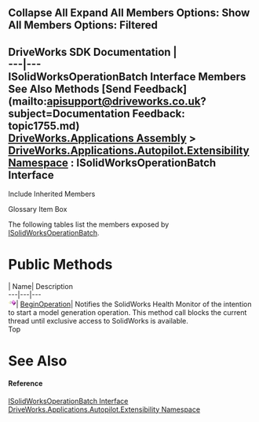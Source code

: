 Collapse All Expand All Members Options: Show All  Members Options: Filtered   
---  
DriveWorks SDK Documentation  |   
---|---  
ISolidWorksOperationBatch Interface Members   
See Also Methods [Send Feedback](mailto:apisupport@driveworks.co.uk?subject=Documentation Feedback: topic1755.md)  
[DriveWorks.Applications Assembly](topic13.md) > [DriveWorks.Applications.Autopilot.Extensibility Namespace](topic1633.md) : ISolidWorksOperationBatch Interface  
---  
  
Include Inherited Members    


Glossary Item Box

The following tables list the members exposed by [ISolidWorksOperationBatch](topic1755.md).

# Public Methods

| Name| Description  
---|---|---  
![ Method](dotnetimages/Method.gif)| [BeginOperation](topic1760.md)| Notifies the SolidWorks Health Monitor of the intention to start a model generation operation. This method call blocks the current thread until exclusive access to SolidWorks is available.   
Top

# See Also

#### Reference

[ISolidWorksOperationBatch Interface](topic1755.md)   
[DriveWorks.Applications.Autopilot.Extensibility Namespace](topic1633.md)


